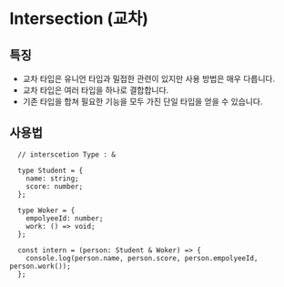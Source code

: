 # Intersection (교차)

## 특징

- 교차 타입은 유니언 타입과 밀접한 관련이 있지만 사용 방법은 매우 다릅니다.
- 교차 타입은 여러 타입을 하나로 결합합니다.
- 기존 타입을 합쳐 필요한 기능을 모두 가진 단일 타입을 얻을 수 있습니다.

## 사용법

```
  // interscetion Type : &

  type Student = {
    name: string;
    score: number;
  };

  type Woker = {
    empolyeeId: number;
    work: () => void;
  };

  const intern = (person: Student & Woker) => {
    console.log(person.name, person.score, person.empolyeeId, person.work());
  };
```

